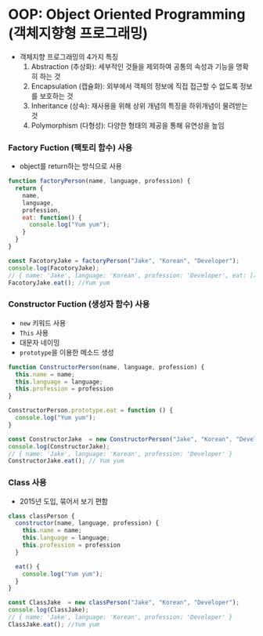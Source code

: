 # OOP: Object Oriented Programming (객체지향형 프로그래밍)

- 객체지향 프로그래밍의 4가지 특징
  1. Abstraction (추상화): 세부적인 것들을 제외하여 공통의 속성과 기능을 명확히 하는 것
  2. Encapsulation (캡슐화): 외부에서 객체의 정보에 직접 접근할 수 없도록 정보를 보호하는 것
  3. Inheritance (상속): 재사용을 위해 상위 개념의 특징을 하위개념이 물려받는 것
  4. Polymorphism (다형성): 다양한 형태의 제공을 통해 유연성을 높임



### Factory Fuction (팩토리 함수) 사용
  - object를 return하는 방식으로 사용

```JavaScript
function factoryPerson(name, language, profession) {
  return {
    name,
    language,
    profession,
    eat: function() {
      console.log("Yum yum");
    }
  }
}

const FacotoryJake = factoryPerson("Jake", "Korean", "Developer");
console.log(FacotoryJake); 
// { name: 'Jake', language: 'Korean', profession: 'Developer', eat: [λ: eat] }
FacotoryJake.eat(); //Yum yum
```

### Constructor Fuction (생성자 함수) 사용

  - `new` 키워드 사용
  - `This` 사용
  - 대문자 네이밍
  - `prototype`을 이용한 메소드 생성

```JavaScript
function ConstructorPerson(name, language, profession) {
  this.name = name;
  this.language = language;
  this.profession = profession
}

ConstructorPerson.prototype.eat = function () {
  console.log("Yum yum");
}

const ConstructorJake  = new ConstructorPerson("Jake", "Korean", "Developer");
console.log(ConstructorJake);
// { name: 'Jake', language: 'Korean', profession: 'Developer' }
ConstructorJake.eat(); // Yum yum
```

### Class 사용

  - 2015년 도입, 묶어서 보기 편함

```JavaScript
class classPerson {
  constructor(name, language, profession) {
    this.name = name;
    this.language = language;
    this.profession = profession
  }

  eat() {
    console.log("Yum yum");
  }
}

const ClassJake  = new classPerson("Jake", "Korean", "Developer");
console.log(ClassJake); 
// { name: 'Jake', language: 'Korean', profession: 'Developer' }
ClassJake.eat(); //Yum yum
```
